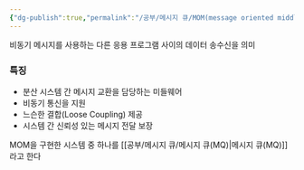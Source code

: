 ```yaml
---
{"dg-publish":true,"permalink":"/공부/메시지 큐/MOM(message oriented middleware)/","dgPassFrontmatter":true}
---
```



비동기 메시지를 사용하는 다른 응용 프로그램 사이의 데이터 송수신을 의미


### 특징

- 분산 시스템 간 메시지 교환을 담당하는 미들웨어
- 비동기 통신을 지원
- 느슨한 결합(Loose Coupling) 제공
- 시스템 간 신뢰성 있는 메시지 전달 보장

MOM을 구현한 시스템 중 하나를 [[공부/메시지 큐/메시지 큐(MQ)\|메시지 큐(MQ)]]라고 한다